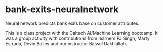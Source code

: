 # bank-exits-neuralnetwork
Neural network predicts bank exits base on customer attributes.

This is a class project with the Caltech AI/Machine Learning bootcamp. It was a group activity with contributions from learners PJ Singh, Marty Estrada, Devin Bailey and our instructor Bassel Dakhlallah.
